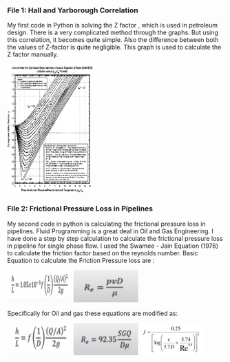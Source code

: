 ### File 1: Hall and Yarborough Correlation

My first code in Python is solving the Z factor , which is used in petroleum design. 
There is a very complicated method through the graphs. But using this correlation, it becomes quite simple. 
Also the difference between both the values of Z-factor is quite negligible. 
This graph is used to calculate the Z factor manually.

<img src ="Images/img.png" width="200" height="300">


### File 2: Frictional Pressure Loss in Pipelines 

My second code in python is calculating the frictional pressure loss in pipelines. Fluid Programming is a great deal in Oil and Gas Engineering. 
I have done a step by step calculation to calculate the frictional pressure loss in pipeline for single phase flow. 
I used the Swamee - Jain Equation (1976) to calculate the friction factor based on the reynolds number. 
Basic Equation to calculate the Friction Pressure loss are : 

<img src ="Images/cap3.JPG" width="150" height="75"> <img src ="Images/cap4.JPG" width="150" height="75"> 

Specifically for Oil and gas these equations are modified as: 

<img src ="Images/cap2.JPG" width="150" height="75"> <img src ="Images/cap5.JPG" width="150" height="75"> 
<img src ="Images/cap1.JPG" width="150" height="75">
